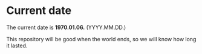 # Current date

The current date is **1970.01.06.** (YYYY.MM.DD.)

This repository will be good when the world ends, so we will know how long it lasted.